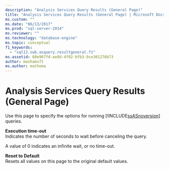 ```yaml
---
description: "Analysis Services Query Results (General Page)"
title: "Analysis Services Query Results (General Page) | Microsoft Docs"
ms.custom: ""
ms.date: "06/13/2017"
ms.prod: "sql-server-2014"
ms.reviewer: ""
ms.technology: "database-engine"
ms.topic: conceptual
f1_keywords: 
  - "sql12.swb.asquery.resultgeneral.f1"
ms.assetid: 68e967fd-ae8d-4f02-bfb3-9ce301276b73
author: mashamsft
ms.author: mathoma
---
```

# Analysis Services Query Results (General Page)
  Use this page to specify the options for running [!INCLUDE[ssASnoversion](../includes/ssasnoversion-md.md)] queries.  
  
 **Execution time-out**  
 Indicates the number of seconds to wait before canceling the query.  
  
 A value of 0 indicates an infinite wait, or no time-out.  
  
 **Reset to Default**  
 Resets all values on this page to the original default values.  
  
  
